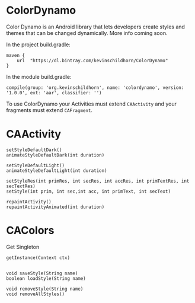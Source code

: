 # ColorDynamo

Color Dynamo is an Android library that lets developers create styles and themes that can be changed dynamically. More info coming soon.

In the project build.gradle:


    maven {
        url  "https://dl.bintray.com/kevinschildhorn/ColorDynamo"
    }
    
In the module build.gradle:


    compile(group: 'org.kevinschildhorn', name: 'colordynamo', version: '1.0.0', ext: 'aar', classifier: '')


To use ColorDynamo your Activities must extend `CAActivity` and your fragments must extend `CAFragment`.


# CAActivity

    setStyleDefaultDark()
    animateStyleDefaultDark(int duration)

    setStyleDefaultLight()
    animateStyleDefaultLight(int duration)

    setStyleRes(int primRes, int secRes, int accRes, int primTextRes, int secTextRes)
    setStyle(int prim, int sec,int acc, int primText, int secText)

    repaintActivity()
    repaintActivityAnimated(int duration)
    
   
# CAColors

Get Singleton

    getInstance(Context ctx)
    
    
    void saveStyle(String name)
    boolean loadStyle(String name)
    
    void removeStyle(String name)
    void removeAllStyles()

